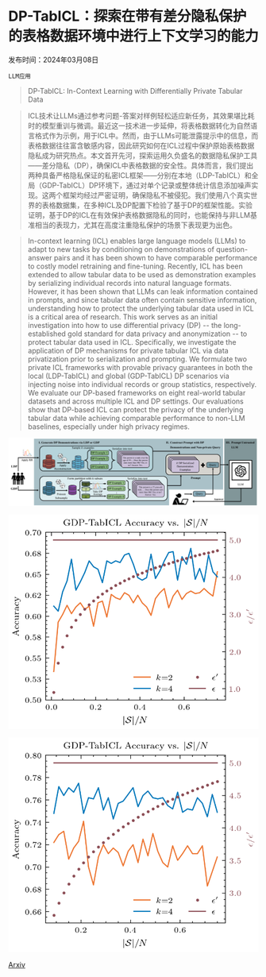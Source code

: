 # DP-TabICL：探索在带有差分隐私保护的表格数据环境中进行上下文学习的能力

发布时间：2024年03月08日

`LLM应用`

> DP-TabICL: In-Context Learning with Differentially Private Tabular Data

> ICL技术让LLMs通过参考问题-答案对样例轻松适应新任务，其效果堪比耗时的模型重训与微调。最近这一技术进一步延伸，将表格数据转化为自然语言格式作为示例，用于ICL中。然而，由于LLMs可能泄露提示中的信息，而表格数据往往富含敏感内容，因此研究如何在ICL过程中保护原始表格数据隐私成为研究热点。本文首开先河，探索运用久负盛名的数据隐私保护工具——差分隐私（DP），确保ICL中表格数据的安全性。具体而言，我们提出两种具备严格隐私保证的私密ICL框架——分别在本地（LDP-TabICL）和全局（GDP-TabICL）DP环境下，通过对单个记录或整体统计信息添加噪声实现。这两个框架均经过严密证明，确保隐私不被侵犯。我们使用八个真实世界的表格数据集，在多种ICL及DP配置下检验了基于DP的框架性能。实验证明，基于DP的ICL在有效保护表格数据隐私的同时，也能保持与非LLM基准相当的表现力，尤其在高度注重隐私保护的场景下表现更为出色。

> In-context learning (ICL) enables large language models (LLMs) to adapt to new tasks by conditioning on demonstrations of question-answer pairs and it has been shown to have comparable performance to costly model retraining and fine-tuning. Recently, ICL has been extended to allow tabular data to be used as demonstration examples by serializing individual records into natural language formats. However, it has been shown that LLMs can leak information contained in prompts, and since tabular data often contain sensitive information, understanding how to protect the underlying tabular data used in ICL is a critical area of research. This work serves as an initial investigation into how to use differential privacy (DP) -- the long-established gold standard for data privacy and anonymization -- to protect tabular data used in ICL. Specifically, we investigate the application of DP mechanisms for private tabular ICL via data privatization prior to serialization and prompting. We formulate two private ICL frameworks with provable privacy guarantees in both the local (LDP-TabICL) and global (GDP-TabICL) DP scenarios via injecting noise into individual records or group statistics, respectively. We evaluate our DP-based frameworks on eight real-world tabular datasets and across multiple ICL and DP settings. Our evaluations show that DP-based ICL can protect the privacy of the underlying tabular data while achieving comparable performance to non-LLM baselines, especially under high privacy regimes.

![DP-TabICL：探索在带有差分隐私保护的表格数据环境中进行上下文学习的能力](../../../paper_images/2403.05681/dp-tabicl.png)

![DP-TabICL：探索在带有差分隐私保护的表格数据环境中进行上下文学习的能力](../../../paper_images/2403.05681/gdp-tabicl-ablation-adult-13b.png)

![DP-TabICL：探索在带有差分隐私保护的表格数据环境中进行上下文学习的能力](../../../paper_images/2403.05681/gdp-tabicl-ablation-heart-13b.png)

[Arxiv](https://arxiv.org/abs/2403.05681)